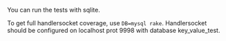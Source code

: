 You can run the tests with sqlite.

To get full handlersocket coverage, use `DB=mysql rake`.
Handlersocket should be configured on localhost prot 9998 with database key_value_test.
